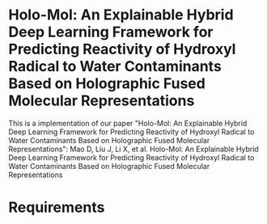 # Holo-Mol: An Explainable Hybrid Deep Learning Framework for Predicting Reactivity of Hydroxyl Radical to Water Contaminants Based on Holographic Fused Molecular Representations
This is a implementation of our paper "Holo-Mol: An Explainable Hybrid Deep Learning Framework for Predicting Reactivity of Hydroxyl Radical to Water Contaminants Based on Holographic Fused Molecular Representations":
Mao D, Liu J, Li X, et al. Holo-Mol: An Explainable Hybrid Deep Learning Framework for Predicting Reactivity of Hydroxyl Radical to Water Contaminants Based on Holographic Fused Molecular Representations

# Requirements
